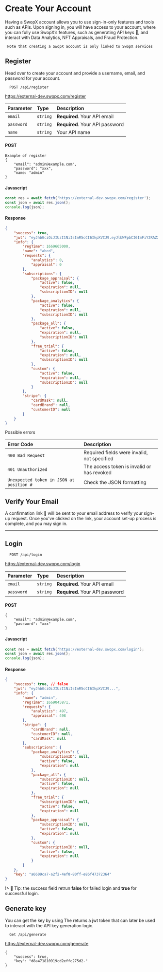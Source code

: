 # Create Your Account

Having a SwopX account allows you to use sign-in-only features and tools such as APIs. Upon signing in, you will have access to your account, where you can fully use SwopX’s features, such as generating API keys 🔑, and interact with Data Analytics, NFT Appraisals, and Fraud Protection.

```💡 📙
 Note that creating a SwopX account is only linked to SwopX services
```


<!-- <dl>
  <dt>Register</dt>
  <dd>Verify Email</dd>
  <dt>Login</dt>
  <dt>Generate Key</dt>
</dl> -->


<!-- ## API Reference -->

## Register
Head over to create your account and provide a username, email, and password for your account.

```API
  POST /api/register
```

 https://external-dev.swopx.com/register

| Parameter | Type     | Description                |
| :-------- | :------- | :------------------------- |
| `email`       | `string`      | **Required**. Your API email |
| `password`    | `string`      | **Required**. Your API password |
| `name`        | `string`      | Your API name |


<!-- tabs:start -->

#### **POST**

```
Example of register 
{
    "email": "admin@example.com",
    "password": "xxx",
    "name: "admin"
} 
```

#### **Javascript**

```javascript
const res = await fetch('https://external-dev.swopx.com/register');
const json = await res.json();
console.log(json);

```

#### **Response**
```JSON
{
    "success": true,
    "jwt": "eyJhbGciOiJIUzI1NiIsInR5cCI6IkpXVCJ9.eyJlbWFpbCI6ImFiY2RAZ21haWwuY29tIiwiaWF0IjoxNjY5NjY1MDAxLCJleHAiOjE2NzAyNjk4MDF9.Ffa4I6yHdn1OJ71qPZogr0XD4Ch5CifLJootOQvivE4",
    "info": {
        "regTime": 1669665000,
        "name": "abcd",
        "requests": {
            "analytics": 0,
            "appraisal": 0
        },
        "subscriptions": {
            "package_appraisal": {
                "active": false,
                "expiration": null,
                "subscriptionID": null
            },
            "package_analytics": {
                "active": false,
                "expiration": null,
                "subscriptionID": null
            },
            "package_all": {
                "active": false,
                "expiration": null,
                "subscriptionID": null
            },
            "free_trial": {
                "active": false,
                "expiration": null,
                "subscriptionID": null
            },
            "custom": {
                "active": false,
                "expiration": null,
                "subscriptionID": null
            }
        },
        "stripe": {
            "cardMask": null,
            "cardBrand": null,
            "customerID": null
        }
    }
}

```


<!-- tabs:end -->


Possible errors

| Error Code | Description                |
| :--------  | :------------------------- |
| `400 Bad Request`  | Required fields were invalid, not specified |
| `401 Unauthorized`  | The access token is invalid or has revoked |
|`Unexpected token in JSON at position #` | Check the JSON formatting |


## Verify Your Email
A confirmation link 🔗 will be sent to your email address to verify your sign-up request.
Once you've clicked on the link, your account set-up process is complete, and you may sign in.

____

## Login

```API
  POST /api/login
```

https://external-dev.swopx.com/login

| Parameter | Type     | Description                |
| :-------- | :------- | :------------------------- |
| `email` | `string` | **Required**. Your API email |
| `password` | `string` | **Required**. Your API password |


<!-- tabs:start -->

#### **POST**

```Example of login
{
    "email": "admin@example.com",
    "password": "xxx"
} 
```

#### **Javascript**
```javascript
const res = await fetch('https://external-dev.swopx.com/login');
const json = await res.json();
console.log(json);
```

#### **Response**
```json
{
    "success": true, // false
    "jwt": "eyJhbGciOiJIUzI1NiIsInR5cCI6IkpXVCJ9...",
    "info": {
        "name": "admin",
        "regTime": 1669045871,
        "requests": {  
            "analytics": 497,
            "appraisal": 498
        },
        "stripe": {
            "cardBrand": null,
            "customerID": null,
            "cardMask": null
        },
        "subscriptions": {
            "package_analytics": {
                "subscriptionID": null,
                "active": false,
                "expiration": null
            },
            "package_all": {
                "subscriptionID": null,
                "active": false,
                "expiration": null
            },
            "free_trial": {
                "subscriptionID": null,
                "active": false,
                "expiration": null
            },
            "package_appraisal": {
                "subscriptionID": null,
                "active": false,
                "expiration": null
            },
            "custom": {
                "subscriptionID": null,
                "active": false,
                "expiration": null
            }
        }
    },
    "key": "a6609ca7-a2f2-4ef0-80ff-e86f47372364"
}
```

<!-- tabs:end -->


!> 📖 Tip: the success field retrun **false** for failed login and **true** for successful login.


## Generate key

You can get the key by using The returns a jwt token that can later be used to interact with the API key generation logic.

```API
  Get /api/generate
```

https://external-dev.swopx.com/generate


```Example of getting the gernerating key
{
    "success": true,
    "key": "d8a471810919cd2effc275d2-"
}
```
